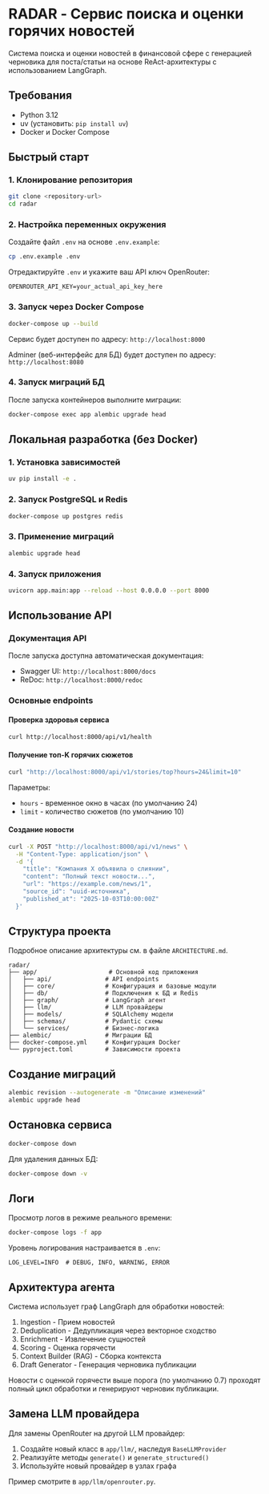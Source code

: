 # RADAR - Сервис поиска и оценки горячих новостей

Система поиска и оценки новостей в финансовой сфере с генерацией черновика для поста/статьи на основе ReAct-архитектуры с использованием LangGraph.

## Требования

- Python 3.12
- uv (установить: `pip install uv`)
- Docker и Docker Compose

## Быстрый старт

### 1. Клонирование репозитория

```bash
git clone <repository-url>
cd radar
```

### 2. Настройка переменных окружения

Создайте файл `.env` на основе `.env.example`:

```bash
cp .env.example .env
```

Отредактируйте `.env` и укажите ваш API ключ OpenRouter:

```
OPENROUTER_API_KEY=your_actual_api_key_here
```

### 3. Запуск через Docker Compose

```bash
docker-compose up --build
```

Сервис будет доступен по адресу: `http://localhost:8000`

Adminer (веб-интерфейс для БД) будет доступен по адресу: `http://localhost:8080`

### 4. Запуск миграций БД

После запуска контейнеров выполните миграции:

```bash
docker-compose exec app alembic upgrade head
```

## Локальная разработка (без Docker)

### 1. Установка зависимостей

```bash
uv pip install -e .
```

### 2. Запуск PostgreSQL и Redis

```bash
docker-compose up postgres redis
```

### 3. Применение миграций

```bash
alembic upgrade head
```

### 4. Запуск приложения

```bash
uvicorn app.main:app --reload --host 0.0.0.0 --port 8000
```

## Использование API

### Документация API

После запуска доступна автоматическая документация:

- Swagger UI: `http://localhost:8000/docs`
- ReDoc: `http://localhost:8000/redoc`

### Основные endpoints

#### Проверка здоровья сервиса

```bash
curl http://localhost:8000/api/v1/health
```

#### Получение топ-K горячих сюжетов

```bash
curl "http://localhost:8000/api/v1/stories/top?hours=24&limit=10"
```

Параметры:
- `hours` - временное окно в часах (по умолчанию 24)
- `limit` - количество сюжетов (по умолчанию 10)

#### Создание новости

```bash
curl -X POST "http://localhost:8000/api/v1/news" \
  -H "Content-Type: application/json" \
  -d '{
    "title": "Компания X объявила о слиянии",
    "content": "Полный текст новости...",
    "url": "https://example.com/news/1",
    "source_id": "uuid-источника",
    "published_at": "2025-10-03T10:00:00Z"
  }'
```

## Структура проекта

Подробное описание архитектуры см. в файле `ARCHITECTURE.md`.

```
radar/
├── app/                    # Основной код приложения
│   ├── api/               # API endpoints
│   ├── core/              # Конфигурация и базовые модули
│   ├── db/                # Подключения к БД и Redis
│   ├── graph/             # LangGraph агент
│   ├── llm/               # LLM провайдеры
│   ├── models/            # SQLAlchemy модели
│   ├── schemas/           # Pydantic схемы
│   └── services/          # Бизнес-логика
├── alembic/               # Миграции БД
├── docker-compose.yml     # Конфигурация Docker
└── pyproject.toml         # Зависимости проекта
```

## Создание миграций

```bash
alembic revision --autogenerate -m "Описание изменений"
alembic upgrade head
```

## Остановка сервиса

```bash
docker-compose down
```

Для удаления данных БД:

```bash
docker-compose down -v
```

## Логи

Просмотр логов в режиме реального времени:

```bash
docker-compose logs -f app
```

Уровень логирования настраивается в `.env`:

```
LOG_LEVEL=INFO  # DEBUG, INFO, WARNING, ERROR
```

## Архитектура агента

Система использует граф LangGraph для обработки новостей:

1. Ingestion - Прием новостей
2. Deduplication - Дедупликация через векторное сходство
3. Enrichment - Извлечение сущностей
4. Scoring - Оценка горячести
5. Context Builder (RAG) - Сборка контекста
6. Draft Generator - Генерация черновика публикации

Новости с оценкой горячести выше порога (по умолчанию 0.7) проходят полный цикл обработки и генерируют черновик публикации.

## Замена LLM провайдера

Для замены OpenRouter на другой LLM провайдер:

1. Создайте новый класс в `app/llm/`, наследуя `BaseLLMProvider`
2. Реализуйте методы `generate()` и `generate_structured()`
3. Используйте новый провайдер в узлах графа

Пример смотрите в `app/llm/openrouter.py`.


